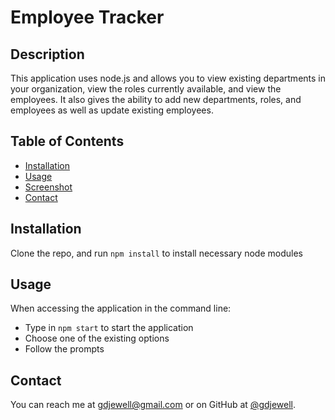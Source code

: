 # Employee Tracker

## Description 

This application uses node.js and allows you to view existing departments in your organization, view the roles currently available, and view the employees. It also gives the ability to add new departments, roles, and employees as well as update existing employees.

## Table of Contents

* [Installation](#installation)
* [Usage](#usage)
* [Screenshot](#screenshot)
* [Contact](#contact)


## Installation

Clone the repo, and run ```npm install``` to install  necessary node modules

## Usage

When accessing the application in the command line:

* Type in ```npm start``` to start the application
* Choose one of the existing options
* Follow the prompts

## Contact

You can reach me at [gdjewell@gmail.com](mailto:gdjewell@gmail.com) or on GitHub at [@gdjewell](https://github.com/gdjewell).